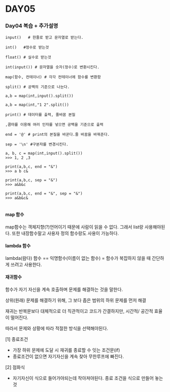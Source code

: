 # DAY05

###  Day04 복습 + 추가설명

```
input()   # 한줄로 받고 문자열로 받는다.

int()   #정수로 받는것

float() # 실수로 받는것

int(input()) # 문자열을 숫자(정수)로 변환시킨다.

map(함수, 컨테이너) # 각각 컨테이너에 함수를 변환함

split() # 공백의 기준으로 나눈다.

a,b = map(int,input().split())

a,b = map(int,"1 2".split()) 

print() # 데이터를 출력, 줄바꿈 본질

,콤마를 이용해 여러 인자를 넣으면 공백을 기준으로 출력

end = '@' # print의 본질을 바꾼다.줄 바꿈을 바꿔준다.

sep = '\n' #구분자를 변경시킨다.

a, b, c = map(int,input().split())
>>> 1, 2 ,3

print(a,b,c, end = "&") 
>>> a b c&

print(a,b,c, sep = "&")
>>> a&b&c

print(a,b,c, end = "&", sep = "&")
>>> a&b&c&


```

####  map 함수

map함수는 객체지향(?)언어이기 때문에 사람이 읽을 수 없다. 그래서 list랑 사용해야된다. 또한 내장함수말고 사용자 정의 함수랑도 사용이 가능하다.

####  lambda 함수

lambda(람다) 함수 == 익명함수(이름이 없는 함수) = 함수가 복잡하지 않을 때 간단하게 쓰려고 사용한다.

####  재귀함수

함수가 자기 자신을 계속 호출하며 문제를 해결하는 것을 말한다.

상위(원래) 문제를 해결하기 위해, 그 보다 좁은 범위의 하위 문제를 먼저 해결



재귀는 반복문보다 대체적으로 더 직관적이고 코드가 간결하지만, 시간적/ 공간적 효율이 떨어진다.

따라서 문제와 상황에 따라 적절한 방식을 선택해야된다.

[1] 종료조건

- 가장 하위 문제에 도달 시 재귀를 종료할 수 잇는 조건문(if)
- 종료조건이 없으면 자기자신을 계속 찾아 무한루프에 빠진다.

[2] 점화식

- 자기자신이 식으로 들어가야되는데 작아져야된다. 종료 조건을 식으로 만들어 놓는것



